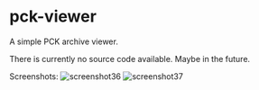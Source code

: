 # pck-viewer
A simple PCK archive viewer.

There is currently no source code available. Maybe in the future.

Screenshots:
![screenshot36](https://user-images.githubusercontent.com/102065761/160145944-39fcc2b8-dd56-4993-b43b-0eb94cbc67f7.png)
![screenshot37](https://user-images.githubusercontent.com/102065761/160145967-5b7567a6-072a-4ff2-a61a-bbd974147a7f.png)
